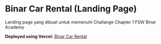 # Binar Car Rental (Landing Page)
Landing page yang dibuat untuk memenuhi Challange Chapter 1 FSW Binar Academy

**Deployed using Vercel:** [Binar Car Rental](https://binar-car-rental-iota.vercel.app/)
